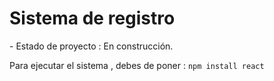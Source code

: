 <h1>Sistema de registro</h1>
- Estado de proyecto : En construcción.

Para ejecutar el sistema , debes de poner : 
```npm install react  ```
